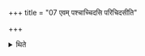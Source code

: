 +++
title = "07 एवम् पश्चाच्चिदसि परिचिदसीति"

+++

<details><summary>थिते</summary>

एवं पश्चाच्चिदसि परिचिदसीति ७
</details>
